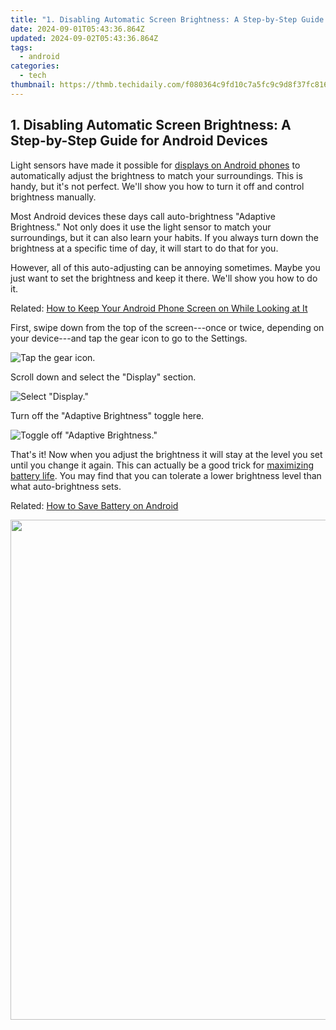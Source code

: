 ```yaml
---
title: "1. Disabling Automatic Screen Brightness: A Step-by-Step Guide for Android Devices"
date: 2024-09-01T05:43:36.864Z
updated: 2024-09-02T05:43:36.864Z
tags:
  - android
categories:
  - tech
thumbnail: https://thmb.techidaily.com/f080364c9fd10c7a5fc9c9d8f37fc816490a2b5446a3998c55dc9f0ed4866d4c.jpg
---
```


## 1. Disabling Automatic Screen Brightness: A Step-by-Step Guide for Android Devices

Light sensors have made it possible for [displays on Android phones](https://video-screen-grab.techidaily.com/new-2024-approved-superior-mac-hd-recorders-with-in-built-sound-capture/) to automatically adjust the brightness to match your surroundings. This is handy, but it's not perfect. We'll show you how to turn it off and control brightness manually.

 Most Android devices these days call auto-brightness "Adaptive Brightness." Not only does it use the light sensor to match your surroundings, but it can also learn your habits. If you always turn down the brightness at a specific time of day, it will start to do that for you.

 However, all of this auto-adjusting can be annoying sometimes. Maybe you just want to set the brightness and keep it there. We'll show you how to do it.

Related: [How to Keep Your Android Phone Screen on While Looking at It](https://video-screen-grab.techidaily.com/new-2024-approved-superior-mac-hd-recorders-with-in-built-sound-capture/) 

 First, swipe down from the top of the screen---once or twice, depending on your device---and tap the gear icon to go to the Settings.

![Tap the gear icon.](https://static1.howtogeekimages.com/wordpress/wp-content/uploads/2021/11/2021-11-30_17-19-15.png) 

 Scroll down and select the "Display" section.

![Select "Display."](https://static1.howtogeekimages.com/wordpress/wp-content/uploads/2021/11/2021-11-30_17-19-40.png) 

 Turn off the "Adaptive Brightness" toggle here.

![Toggle off "Adaptive Brightness."](https://static1.howtogeekimages.com/wordpress/wp-content/uploads/2021/11/2021-11-30_17-20-26.png) 

 That's it! Now when you adjust the brightness it will stay at the level you set until you change it again. This can actually be a good trick for [maximizing battery life](https://on-screen-recording.techidaily.com/updated-in-2024-remote-recording-mastery-a-comprehensive-approach/). You may find that you can tolerate a lower brightness level than what auto-brightness sets.

Related: [How to Save Battery on Android](https://on-screen-recording.techidaily.com/updated-in-2024-remote-recording-mastery-a-comprehensive-approach/)

<ins class="adsbygoogle"
     style="display:block"
     data-ad-format="autorelaxed"
     data-ad-client="ca-pub-7571918770474297"
     data-ad-slot="1223367746"></ins>



<ins class="adsbygoogle"
     style="display:block"
     data-ad-client="ca-pub-7571918770474297"
     data-ad-slot="8358498916"
     data-ad-format="auto"
     data-full-width-responsive="true"></ins>



<!-- affiliate ads begin -->
<a href="https://aspironcom.sjv.io/c/5597632/1941789/21554" target="_top" id="1941789"><img src="//a.impactradius-go.com/display-ad/21554-1941789" border="0" alt="" width="650" height="800"/></a><img height="0" width="0" src="https://imp.pxf.io/i/5597632/1941789/21554" style="position:absolute;visibility:hidden;" border="0" />
<!-- affiliate ads end -->